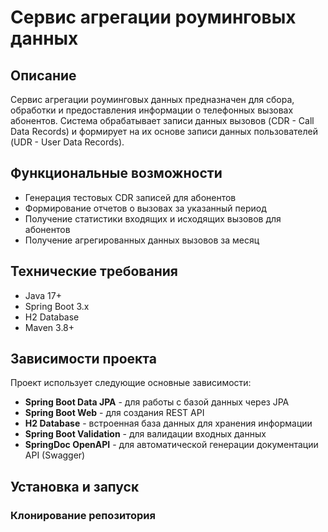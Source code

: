 # Сервис агрегации роуминговых данных

## Описание
Сервис агрегации роуминговых данных предназначен для сбора, обработки и предоставления информации о телефонных вызовах абонентов. Система обрабатывает записи данных вызовов (CDR - Call Data Records) и формирует на их основе записи данных пользователей (UDR - User Data Records).

## Функциональные возможности
- Генерация тестовых CDR записей для абонентов
- Формирование отчетов о вызовах за указанный период
- Получение статистики входящих и исходящих вызовов для абонентов
- Получение агрегированных данных вызовов за месяц

## Технические требования
- Java 17+
- Spring Boot 3.x
- H2 Database
- Maven 3.8+

## Зависимости проекта
Проект использует следующие основные зависимости:
- **Spring Boot Data JPA** - для работы с базой данных через JPA
- **Spring Boot Web** - для создания REST API
- **H2 Database** - встроенная база данных для хранения информации
- **Spring Boot Validation** - для валидации входных данных
- **SpringDoc OpenAPI** - для автоматической генерации документации API (Swagger)

## Установка и запуск

### Клонирование репозитория
